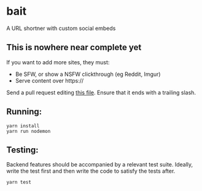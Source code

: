# bait
A URL shortner with custom social embeds

## This is nowhere near complete yet

If you want to add more sites, they must:
- Be SFW, or show a NSFW clickthrough (eg Reddit, Imgur)
- Serve content over https://

Send a pull request editing [this file](https://github.com/EmeraldSnorlax/bait/blob/main/src/allowList.ts). Ensure that it ends with a trailing slash.


Running:
---
```
yarn install
yarn run nodemon
```

Testing:
---
Backend features should be accompanied by a relevant test suite. Ideally, write the test first and then write the code to satisfy the tests after.
```
yarn test
```
